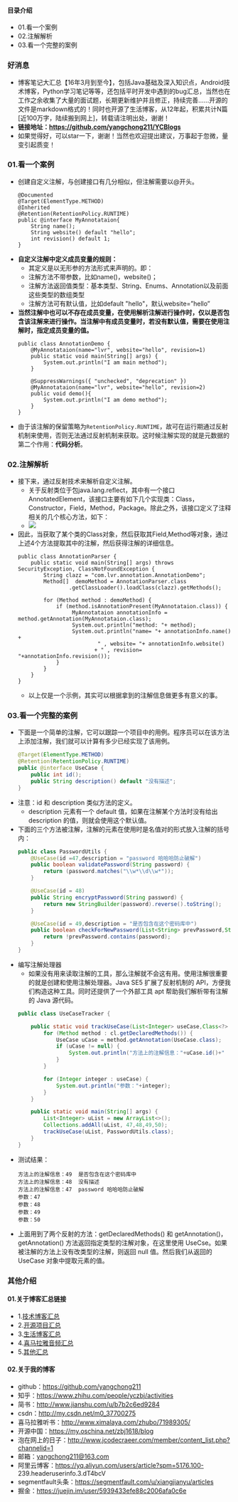 #### 目录介绍
- 01.看一个案例
- 02.注解解析
- 03.看一个完整的案例



### 好消息
- 博客笔记大汇总【16年3月到至今】，包括Java基础及深入知识点，Android技术博客，Python学习笔记等等，还包括平时开发中遇到的bug汇总，当然也在工作之余收集了大量的面试题，长期更新维护并且修正，持续完善……开源的文件是markdown格式的！同时也开源了生活博客，从12年起，积累共计N篇[近100万字，陆续搬到网上]，转载请注明出处，谢谢！
- **链接地址：https://github.com/yangchong211/YCBlogs**
- 如果觉得好，可以star一下，谢谢！当然也欢迎提出建议，万事起于忽微，量变引起质变！




### 01.看一个案例
- 创建自定义注解，与创建接口有几分相似，但注解需要以@开头。
    ```
    @Documented
    @Target(ElementType.METHOD)
    @Inherited
    @Retention(RetentionPolicy.RUNTIME)
    public @interface MyAnnotataion{
        String name();
        String website() default "hello";
        int revision() default 1;
    }
    ```
- **自定义注解中定义成员变量的规则：**
    - 其定义是以无形参的方法形式来声明的。即：  
    - 注解方法不带参数，比如name\(\)，website\(\)；  
    - 注解方法返回值类型：基本类型、String、Enums、Annotation以及前面这些类型的数组类型  
    - 注解方法可有默认值，比如default "hello"，默认website=”hello”
- **当然注解中也可以不存在成员变量，在使用解析注解进行操作时，仅以是否包含该注解来进行操作。当注解中有成员变量时，若没有默认值，需要在使用注解时，指定成员变量的值。**
    ```
    public class AnnotationDemo {
        @MyAnnotataion(name="lvr", website="hello", revision=1)
        public static void main(String[] args) {
            System.out.println("I am main method");
        }
    
        @SuppressWarnings({ "unchecked", "deprecation" })
        @MyAnnotataion(name="lvr", website="hello", revision=2)
        public void demo(){
            System.out.println("I am demo method");
        }
    }
    ```
- 由于该注解的保留策略为`RetentionPolicy.RUNTIME`，故可在运行期通过反射机制来使用，否则无法通过反射机制来获取。这时候注解实现的就是元数据的第二个作用：**代码分析**。  





### 02.注解解析
- 接下来，通过反射技术来解析自定义注解。
    - 关于反射类位于包java.lang.reflect，其中有一个接口AnnotatedElement，该接口主要有如下几个实现类：Class，Constructor，Field，Method，Package。除此之外，该接口定义了注释相关的几个核心方法，如下：  
    - ![](http://upload-images.jianshu.io/upload_images/3985563-4077bbaef5b27a4b.png?imageMogr2/auto-orient/strip|imageView2/2/w/1240)  
- 因此，当获取了某个类的Class对象，然后获取其Field,Method等对象，通过上述4个方法提取其中的注解，然后获得注解的详细信息。
    ```
    public class AnnotationParser {
        public static void main(String[] args) throws SecurityException, ClassNotFoundException {
            String clazz = "com.lvr.annotation.AnnotationDemo";
            Method[]  demoMethod = AnnotationParser.class
                    .getClassLoader().loadClass(clazz).getMethods();
    
            for (Method method : demoMethod) {
                if (method.isAnnotationPresent(MyAnnotataion.class)) {
                     MyAnnotataion annotationInfo = method.getAnnotation(MyAnnotataion.class);
                     System.out.println("method: "+ method);
                     System.out.println("name= "+ annotationInfo.name() +
                             " , website= "+ annotationInfo.website()
                            + " , revision= "+annotationInfo.revision());
                }
            }
        }
    }
    ```
    - 以上仅是一个示例，其实可以根据拿到的注解信息做更多有意义的事。



### 03.看一个完整的案例
- 下面是一个简单的注解，它可以跟踪一个项目中的用例。程序员可以在该方法上添加注解，我们就可以计算有多少已经实现了该用例。
    ```java
    @Target(ElementType.METHOD)
    @Retention(RetentionPolicy.RUNTIME)
    public @interface UseCase {
    	public int id();
    	public String description() default "没有描述";
    }
    ```
- 注意：id 和 description 类似方法的定义。
    - description 元素有一个 default 值，如果在注解某个方法时没有给出 description 的值，则就会使用这个默认值。
- 下面的三个方法被注解，注解的元素在使用时是名值对的形式放入注解的括号内：
    ```java
    public class PasswordUtils {
    	@UseCase(id =47,description = "password 哈哈哈防止破解")
    	public boolean validatePassword(String password) {
    		return (password.matches("\\w*\\d\\w*"));
    	}
    
    	@UseCase(id = 48)
    	public String encryptPassword(String password) {
    		return new StringBuilder(password).reverse().toString();
    	}
    
    	@UseCase(id = 49,description = "是否包含在这个密码库中")
    	public boolean checkForNewPassword(List<String> prevPassword,String password) {
    		return !prevPassword.contains(password);
    	}
    }
    ```
- 编写注解处理器
    - 如果没有用来读取注解的工具，那么注解就不会这有用。使用注解很重要的就是创建和使用注解处理器。Java SE5 扩展了反射机制的 API，方便我们构造这种工具。同时还提供了一个外部工具 apt 帮助我们解析带有注解的 Java 源代码。
    ```java
    public class UseCaseTracker {
    
    	public static void trackUseCase(List<Integer> useCase,Class<?> cl) {
    		for (Method method : cl.getDeclaredMethods()) {
    			UseCase uCase = method.getAnnotation(UseCase.class);
    			if (uCase != null) {
    				System.out.println("方法上的注解信息："+uCase.id()+"  "+uCase.description());
    			}
    		}
    
    		for (Integer integer : useCase) {
    			System.out.println("参数："+integer);
    		}
    	}
    
    	public static void main(String[] args) {
    		List<Integer> uList = new ArrayList<>();
    		Collections.addAll(uList, 47,48,49,50);
    		trackUseCase(uList, PasswordUtils.class);
    	}
    }
    ```
- 测试结果：
    ```
    方法上的注解信息：49  是否包含在这个密码库中
    方法上的注解信息：48  没有描述
    方法上的注解信息：47  password 哈哈哈防止破解
    参数：47
    参数：48
    参数：49
    参数：50
    ```
- 上面用到了两个反射的方法：getDeclaredMethods() 和 getAnnotation()，getAnnotation() 方法返回指定类型的注解对象，在这里使用 UseCse。如果被注解的方法上没有改类型的注解，则返回 null 值。然后我们从返回的 UseCase 对象中提取元素的值。




### 其他介绍
#### 01.关于博客汇总链接
- 1.[技术博客汇总](https://www.jianshu.com/p/614cb839182c)
- 2.[开源项目汇总](https://blog.csdn.net/m0_37700275/article/details/80863574)
- 3.[生活博客汇总](https://blog.csdn.net/m0_37700275/article/details/79832978)
- 4.[喜马拉雅音频汇总](https://www.jianshu.com/p/f665de16d1eb)
- 5.[其他汇总](https://www.jianshu.com/p/53017c3fc75d)



#### 02.关于我的博客
- github：https://github.com/yangchong211
- 知乎：https://www.zhihu.com/people/yczbj/activities
- 简书：http://www.jianshu.com/u/b7b2c6ed9284
- csdn：http://my.csdn.net/m0_37700275
- 喜马拉雅听书：http://www.ximalaya.com/zhubo/71989305/
- 开源中国：https://my.oschina.net/zbj1618/blog
- 泡在网上的日子：http://www.jcodecraeer.com/member/content_list.php?channelid=1
- 邮箱：yangchong211@163.com
- 阿里云博客：https://yq.aliyun.com/users/article?spm=5176.100- 239.headeruserinfo.3.dT4bcV
- segmentfault头条：https://segmentfault.com/u/xiangjianyu/articles
- 掘金：https://juejin.im/user/5939433efe88c2006afa0c6e






